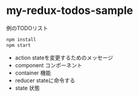 # my-redux-todos-sample

例のTODOリスト

```sh
npm install
npm start
```

- action stateを変更するためのメッセージ
- component コンポーネント
- container 機能
- reducer stateに命令する
- state 状態

